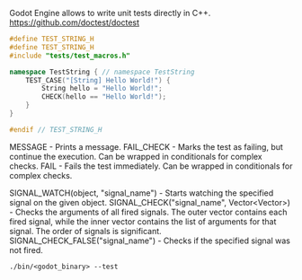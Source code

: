 Godot Engine allows to write unit tests directly in C++.
https://github.com/doctest/doctest
```cpp
#define TEST_STRING_H
#define TEST_STRING_H
#include "tests/test_macros.h"

namespace TestString { // namespace TestString
	TEST_CASE("[String] Hello World!") {
		String hello = "Hello World!";
		CHECK(hello == "Hello World!");
	}
} 

#endif // TEST_STRING_H
```
MESSAGE - Prints a message.
FAIL_CHECK - Marks the test as failing, but continue the execution. Can be wrapped in conditionals for complex checks.
FAIL - Fails the test immediately. Can be wrapped in conditionals for complex checks.

SIGNAL_WATCH(object, "signal_name") - Starts watching the specified signal on the given object.
SIGNAL_CHECK("signal_name", Vector<Vector<Variant>>) - Checks the arguments of all fired signals. The outer vector contains each fired signal, while the inner vector contains the list of arguments for that signal. The order of signals is significant.
SIGNAL_CHECK_FALSE("signal_name") - Checks if the specified signal was not fired.

```
./bin/<godot_binary> --test
```
